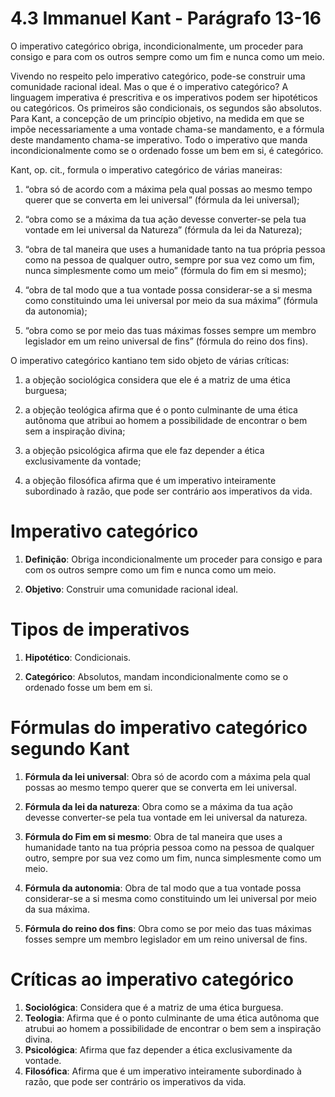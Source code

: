 # 4.3 Immanuel Kant - Parágrafo 13-16

O imperativo categórico obriga, incondicionalmente, um proceder para consigo e para com os outros sempre como um fim e nunca como um meio.

Vivendo no respeito pelo imperativo categórico, pode-se construir uma comunidade racional ideal. Mas o que é o imperativo categórico? A linguagem imperativa é prescritiva e os imperativos podem ser hipotéticos ou categóricos. Os primeiros são condicionais, os segundos são absolutos. Para Kant, a concepção de um princípio objetivo, na medida em que se impõe necessariamente a uma vontade chama-se mandamento, e a fórmula deste mandamento chama-se imperativo. Todo o imperativo que manda incondicionalmente como se o ordenado fosse um bem em si, é categórico.

Kant, op. cit., formula o imperativo categórico de várias maneiras:

1. “obra só de acordo com a máxima pela qual possas ao mesmo tempo querer que se converta em lei universal” (fórmula da lei universal);

2. “obra como se a máxima da tua ação devesse converter-se pela tua vontade em lei universal da Natureza” (fórmula da lei da Natureza);
   
3. “obra de tal maneira que uses a humanidade tanto na tua própria pessoa como na pessoa de qualquer outro, sempre por sua vez como um fim, nunca simplesmente como um meio” (fórmula do fim em si mesmo);
   
4. “obra de tal modo que a tua vontade possa considerar-se a si mesma como constituindo uma lei universal por meio da sua máxima” (fórmula da autonomia);
   
5. “obra como se por meio das tuas máximas fosses sempre um membro legislador em um reino universal de fins” (fórmula do reino dos fins).

O imperativo categórico kantiano tem sido objeto de várias críticas: 

1. a objeção sociológica considera que ele é a matriz de uma ética burguesa; 
   
2. a objeção teológica afirma que é o ponto culminante de uma ética autônoma que atribui ao homem a possibilidade de encontrar o bem sem a inspiração divina; 
   
3. a objeção psicológica afirma que ele faz depender a ética exclusivamente da vontade; 
   
4. a objeção filosófica afirma que é um imperativo inteiramente subordinado à razão, que pode ser contrário aos imperativos da vida. 

# Imperativo categórico

1. **Definição**: Obriga incondicionalmente um proceder para consigo e para com os outros sempre como um fim e nunca como um meio.
   
2. **Objetivo**: Construir uma comunidade racional ideal.

# Tipos de imperativos

1. **Hipotético**: Condicionais.
   
2. **Categórico**: Absolutos, mandam incondicionalmente como se o ordenado fosse um bem em si.

# Fórmulas do imperativo categórico segundo Kant

1. **Fórmula da lei universal**: Obra só de acordo com a máxima pela qual possas ao mesmo tempo querer que se converta em lei universal.
   
2. **Fórmula da lei da natureza**: Obra como se a máxima da tua ação devesse converter-se pela tua vontade em lei universal da natureza.
   
3. **Fórmula do Fim em si mesmo**: Obra de tal maneira que uses a humanidade tanto na tua própria pessoa como na pessoa de qualquer outro, sempre por sua vez como um fim, nunca simplesmente como um meio.
   
4. **Fórmula da autonomia**: Obra de tal modo que a tua vontade possa considerar-se a si mesma como constituindo um lei universal por meio da sua máxima.
   
5. **Fórmula do reino dos fins**: Obra como se por meio das tuas máximas fosses sempre um membro legislador em um reino universal de fins.

# Críticas ao imperativo categórico

1. **Sociológica**: Considera que é a matriz de uma ética burguesa.
2. **Teologia**: Afirma que é o ponto culminante de uma ética autônoma que atrubui ao homem a possibilidade de encontrar o bem sem a inspiração divina.
3. **Psicológica**: Afirma que faz depender a ética exclusivamente da vontade.
4. **Filosófica**: Afirma que é um imperativo inteiramente subordinado à razão, que pode ser contrário os imperativos da vida.